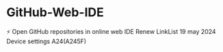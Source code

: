 # GitHub-Web-IDE
⚡ Open GitHub repositories in online web IDE
   Renew LinkList 19 may 2024 Device settings A24(A245F)